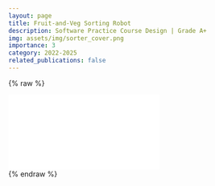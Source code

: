 ```yaml
---
layout: page
title: Fruit-and-Veg Sorting Robot
description: Software Practice Course Design | Grade A+
img: assets/img/sorter_cover.png
importance: 3
category: 2022-2025
related_publications: false
---
```


{% raw %}

<div class="row justify-content-sm-center">
  <div class="col-sm-10 mt-3 mt-md-0">
    <div class="embed-responsive embed-responsive-16by9 rounded z-depth-1">
        <iframe src="//player.bilibili.com/player.html?isOutside=true&aid=115404009709489&bvid=BV1MbsuzQEan&cid=33227934838&p=1" scrolling="no" border="0" frameborder="no" framespacing="0" allowfullscreen="true">
        </iframe>
    </div>
  </div>
</div>
{% endraw %}
